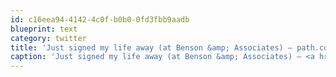 ```yaml
---
id: c16eea94-4142-4c0f-b0b0-0fd3fbb9aadb
blueprint: text
category: twitter
title: 'Just signed my life away (at Benson &amp; Associates) — path.com/p/2azFG2'
caption: 'Just signed my life away (at Benson &amp; Associates) — <a href="http://path.com/p/2azFG2" title="http://path.com/p/2azFG2" class="link link_untco">path.com/p/2azFG2</a>'
---
```

